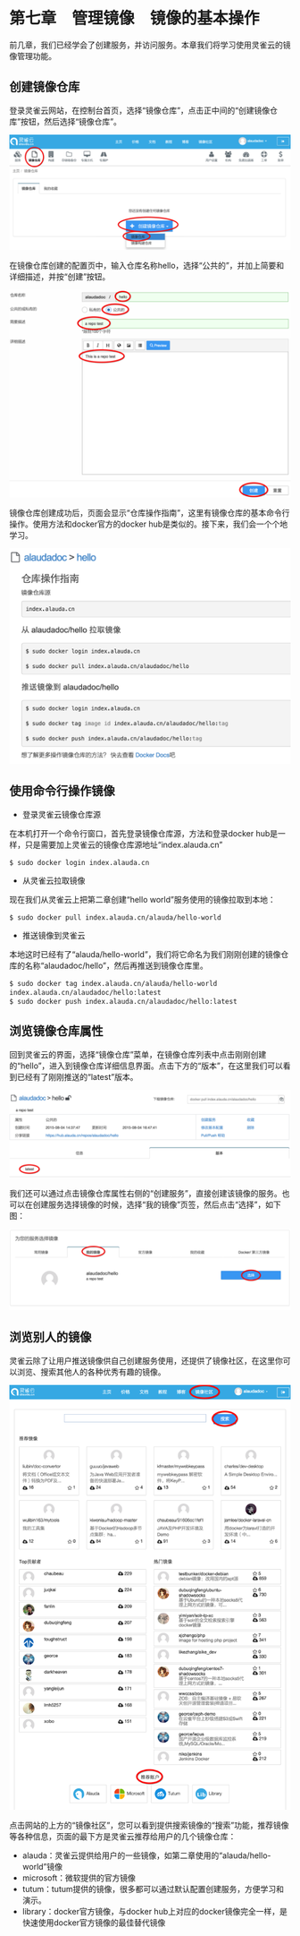 # 第七章　管理镜像　镜像的基本操作

前几章，我们已经学会了创建服务，并访问服务。本章我们将学习使用灵雀云的镜像管理功能。

## 创建镜像仓库

登录灵雀云网站，在控制台首页，选择“镜像仓库”，点击正中间的“创建镜像仓库”按钮，然后选择“镜像仓库”。

![](../images/tutorial/repo-create1.png)

在镜像仓库创建的配置页中，输入仓库名称hello，选择“公共的”，并加上简要和详细描述，并按“创建”按钮。

![](../images/tutorial/repo-create2.png)

镜像仓库创建成功后，页面会显示“仓库操作指南”，这里有镜像仓库的基本命令行操作。使用方法和docker官方的docker hub是类似的。接下来，我们会一个个地学习。

![](../images/tutorial/repo-create3.png)

## 使用命令行操作镜像

* 登录灵雀云镜像仓库源

在本机打开一个命令行窗口，首先登录镜像仓库源，方法和登录docker hub是一样，只是需要加上灵雀云的镜像仓库源地址“index.alauda.cn”

	$ sudo docker login index.alauda.cn

* 从灵雀云拉取镜像

现在我们从灵雀云上把第二章创建“hello world”服务使用的镜像拉取到本地：

	$ sudo docker pull index.alauda.cn/alauda/hello-world

* 推送镜像到灵雀云

本地这时已经有了“alauda/hello-world”，我们将它命名为我们刚刚创建的镜像仓库的名称“alaudadoc/hello”，然后再推送到镜像仓库里。

	$ sudo docker tag index.alauda.cn/alauda/hello-world index.alauda.cn/alaudadoc/hello:latest
	$ sudo docker push index.alauda.cn/alaudadoc/hello:latest

## 浏览镜像仓库属性

回到灵雀云的界面，选择“镜像仓库”菜单，在镜像仓库列表中点击刚刚创建的“hello”，进入到镜像仓库详细信息界面。点击下方的“版本”，在这里我们可以看到已经有了刚刚推送的“latest”版本。

![](../images/tutorial/repo-detail.png)

我们还可以通过点击镜像仓库属性右侧的“创建服务”，直接创建该镜像的服务。也可以在创建服务选择镜像的时候，选择“我的镜像”页签，然后点击“选择”，如下图：

![](../images/tutorial/repo-deploy.png)

## 浏览别人的镜像

灵雀云除了让用户推送镜像供自己创建服务使用，还提供了镜像社区，在这里你可以浏览、搜索其他人的各种优秀有趣的镜像。

![](../images/tutorial/repo-alaudahub.png)

点击网站的上方的“镜像社区”，您可以看到提供搜索镜像的“搜索”功能，推荐镜像等各种信息，页面的最下方是灵雀云推荐给用户的几个镜像仓库：

* alauda：灵雀云提供给用户的一些镜像，如第二章使用的“alauda/hello-world”镜像
* microsoft：微软提供的官方镜像
* tutum：tutum提供的镜像，很多都可以通过默认配置创建服务，方便学习和演示。
* library：docker官方镜像，与docker hub上对应的docker镜像完全一样，是快速使用docker官方镜像的最佳替代镜像

